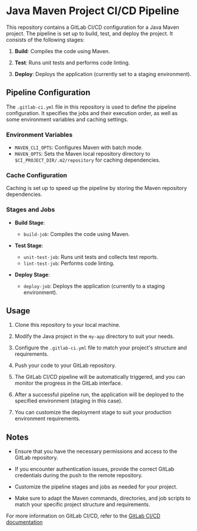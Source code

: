# Java Maven Project CI/CD Pipeline

This repository contains a GitLab CI/CD configuration for a Java Maven project. The pipeline is set up to build, test, and deploy the project. It consists of the following stages:

1. **Build**: Compiles the code using Maven.

2. **Test**: Runs unit tests and performs code linting.

3. **Deploy**: Deploys the application (currently set to a staging environment).

## Pipeline Configuration

The `.gitlab-ci.yml` file in this repository is used to define the pipeline configuration. It specifies the jobs and their execution order, as well as some environment variables and caching settings.

### Environment Variables

- `MAVEN_CLI_OPTS`: Configures Maven with batch mode.
- `MAVEN_OPTS`: Sets the Maven local repository directory to `$CI_PROJECT_DIR/.m2/repository` for caching dependencies.

### Cache Configuration

Caching is set up to speed up the pipeline by storing the Maven repository dependencies.

### Stages and Jobs

- **Build Stage**:
  - `build-job`: Compiles the code using Maven.

- **Test Stage**:
  - `unit-test-job`: Runs unit tests and collects test reports.
  - `lint-test-job`: Performs code linting.

- **Deploy Stage**:
  - `deploy-job`: Deploys the application (currently to a staging environment).

## Usage

1. Clone this repository to your local machine.

2. Modify the Java project in the `my-app` directory to suit your needs.

3. Configure the `.gitlab-ci.yml` file to match your project's structure and requirements.

4. Push your code to your GitLab repository.

5. The GitLab CI/CD pipeline will be automatically triggered, and you can monitor the progress in the GitLab interface.

6. After a successful pipeline run, the application will be deployed to the specified environment (staging in this case).

7. You can customize the deployment stage to suit your production environment requirements.

## Notes

- Ensure that you have the necessary permissions and access to the GitLab repository.

- If you encounter authentication issues, provide the correct GitLab credentials during the push to the remote repository.

- Customize the pipeline stages and jobs as needed for your project.

- Make sure to adapt the Maven commands, directories, and job scripts to match your specific project structure and requirements.

For more information on GitLab CI/CD, refer to the [GitLab CI/CD documentation](https://docs.gitlab.com/ee/ci/)
